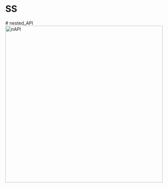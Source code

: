 <h1>SS</h1>
# nested_API<img width="491" alt="nAPI" src="https://user-images.githubusercontent.com/74523129/167586456-9385d830-e503-47b5-974e-4cc6ac2b3529.PNG">
